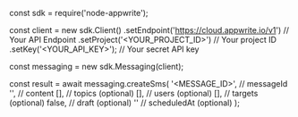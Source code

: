 const sdk = require('node-appwrite');

const client = new sdk.Client()
    .setEndpoint('https://cloud.appwrite.io/v1') // Your API Endpoint
    .setProject('<YOUR_PROJECT_ID>') // Your project ID
    .setKey('<YOUR_API_KEY>'); // Your secret API key

const messaging = new sdk.Messaging(client);

const result = await messaging.createSms(
    '<MESSAGE_ID>', // messageId
    '<CONTENT>', // content
    [], // topics (optional)
    [], // users (optional)
    [], // targets (optional)
    false, // draft (optional)
    '' // scheduledAt (optional)
);
